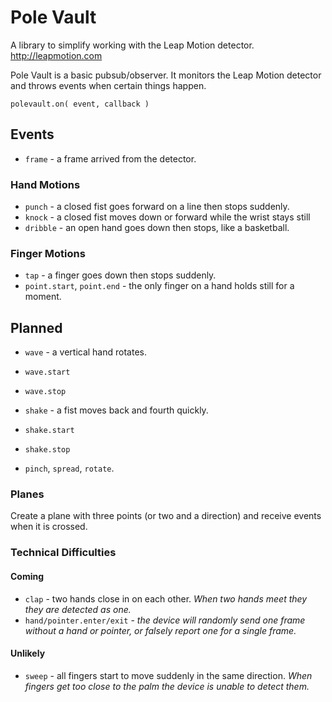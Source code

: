# Pole Vault

A library to simplify working with the Leap Motion detector. http://leapmotion.com

Pole Vault is a basic pubsub/observer. It monitors the Leap Motion detector and throws events when certain things happen.

`polevault.on( event, callback )`

## Events

* `frame` - a frame arrived from the detector.

### Hand Motions
* `punch` - a closed fist goes forward on a line then stops suddenly.
* `knock` - a closed fist moves down or forward while the wrist stays still
* `dribble` - an open hand goes down then stops, like a basketball.

### Finger Motions
* `tap` - a finger goes down then stops suddenly.
* `point.start`, `point.end` -  the only finger on a hand holds still for a moment.

## Planned

* `wave` - a vertical hand rotates.
 * `wave.start`
 * `wave.stop`
 
* `shake` - a fist moves back and fourth quickly.
 * `shake.start`
 * `shake.stop`
 
* `pinch`, `spread`, `rotate`.

### Planes

Create a plane with three points (or two and a direction) and receive events when it is crossed.

### Technical Difficulties

#### Coming

* `clap` - two hands close in on each other. _When two hands meet they they are detected as one._
* `hand/pointer.enter/exit` - _the device will randomly send one frame without a hand or pointer, or falsely report one for a single frame._

#### Unlikely

* `sweep` - all fingers start to move suddenly in the same direction. _When fingers get too close to the palm the device is unable to detect them._


